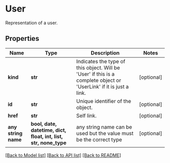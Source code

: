 # User

Representation of a user.

## Properties
Name | Type | Description | Notes
------------ | ------------- | ------------- | -------------
**kind** | **str** | Indicates the type of this object. Will be &#39;User&#39; if this is a complete object or &#39;UserLink&#39; if it is just a link. | [optional] 
**id** | **str** | Unique identifier of the object. | [optional] 
**href** | **str** | Self link. | [optional] 
**any string name** | **bool, date, datetime, dict, float, int, list, str, none_type** | any string name can be used but the value must be the correct type | [optional]

[[Back to Model list]](../README.md#documentation-for-models) [[Back to API list]](../README.md#documentation-for-api-endpoints) [[Back to README]](../README.md)


